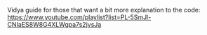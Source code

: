 Vidya guide for those that want a bit more explanation to the code: 
https://www.youtube.com/playlist?list=PL-5SmJl-CNIaES8W8G4XLWgpa7s2jvsJa
